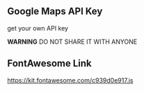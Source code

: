 ## Google Maps API Key

<!--AIzaSyBh15L6ZQVrZVsMjwAhb_3-X6bbgpSGtQk--> get your own API key 

**WARNING**
DO NOT SHARE IT WITH ANYONE

## FontAwesome Link

https://kit.fontawesome.com/c939d0e917.js

